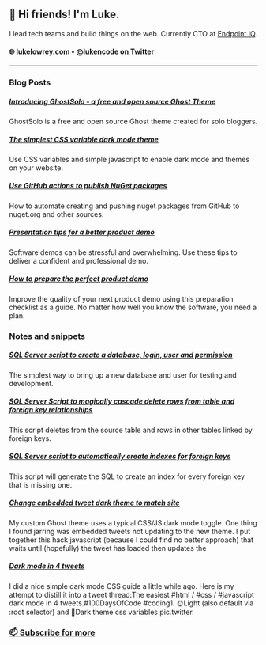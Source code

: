 <h2>👋 Hi friends! I'm Luke.</h3>

I lead tech teams and build things on the web. Currently CTO at [Endpoint IQ](https://endpointiq.com.au/'). 

<h4>
  <a href="https://lukelowrey.com">🌐 lukelowrey.com</a> • 
  <a href="https://twitter.com/lukencode">@lukencode on Twitter</a>
</h4>

<hr />

### Blog Posts
<!--START_SECTION:feed-->
##### [Introducing GhostSolo - a free and open source Ghost Theme](https:&#x2F;&#x2F;lukelowrey.com&#x2F;ghostsolo-a-free-and-open-source-ghost-theme&#x2F;) 
GhostSolo is a free and open source Ghost theme created for solo bloggers.
##### [The simplest CSS variable dark mode theme](https:&#x2F;&#x2F;lukelowrey.com&#x2F;css-variable-theme-switcher&#x2F;) 
Use CSS variables and simple javascript to enable dark mode and themes on your website.
##### [Use GitHub actions to publish NuGet packages](https:&#x2F;&#x2F;lukelowrey.com&#x2F;use-github-actions-to-publish-nuget-packages&#x2F;) 
How to automate creating and pushing nuget packages from GitHub to nuget.org and other sources.
##### [Presentation tips for a better product demo](https:&#x2F;&#x2F;lukelowrey.com&#x2F;product-demo-presentation-tips&#x2F;) 
Software demos can be stressful and overwhelming. Use these tips to deliver a confident and professional demo.
##### [How to prepare the perfect product demo](https:&#x2F;&#x2F;lukelowrey.com&#x2F;product-demo-checklist&#x2F;) 
Improve the quality of your next product demo using this preparation checklist as a guide. No matter how well you know the software, you need a plan.
<!--END_SECTION:feed-->

### Notes and snippets
<!--START_SECTION:notes-->
##### [SQL Server script to create a database, login, user and permission](https:&#x2F;&#x2F;lukelowrey.com&#x2F;sql-server-script-to-create-a-database-user-a&#x2F;) 
The simplest way to bring up a new database and user for testing and development.
##### [SQL Server Script to magically cascade delete rows from table and foreign key relationships](https:&#x2F;&#x2F;lukelowrey.com&#x2F;magic-cacscade-delete-sql-server-script&#x2F;) 
This script deletes from the source table and rows in other tables linked by foreign keys.
##### [SQL Server script to automatically create indexes for foreign keys](https:&#x2F;&#x2F;lukelowrey.com&#x2F;sql-server-script-to-automatically-create-indexes-for-foreign-keys&#x2F;) 
This script will generate the SQL to create an index for every foreign key that is missing one.
##### [Change embedded tweet dark theme to match site](https:&#x2F;&#x2F;lukelowrey.com&#x2F;change-embedded-tweet-dark-theme-to-match-site&#x2F;) 
My custom Ghost theme uses a typical CSS&#x2F;JS dark mode toggle. One thing I found jarring was embedded tweets not updating to the new theme. I put together this hack javascript (because I could find no better approach) that waits until (hopefully) the tweet has loaded then updates the
##### [Dark mode in 4 tweets](https:&#x2F;&#x2F;lukelowrey.com&#x2F;dark-mode-in-four-tweets&#x2F;) 
I did a nice simple dark mode CSS guide a little while ago. Here is my attempt to distill it into a tweet thread:The easiest #html &#x2F; #css &#x2F; #javascript dark mode in 4 tweets.#100DaysOfCode #coding1. 🌞Light (also default via :root selector) and 🌙Dark theme css variables pic.twitter.
<!--END_SECTION:notes-->

### [📫 Subscribe for more](https://lukelowrey.com/signup/)
